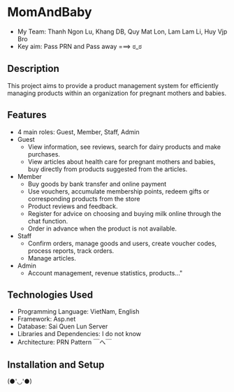 # MomAndBaby

- My Team: Thanh Ngon Lu, Khang DB, Quy Mat Lon, Lam Lam Li, Huy Vjp Bro
- Key aim: Pass PRN and Pass away ===> ಠ_ಠ

## Description

This project aims to provide a product management system for efficiently managing products within an organization for pregnant mothers and babies.

## Features

- 4 main roles: Guest, Member, Staff, Admin
- Guest
  + View information, see reviews, search for dairy products and make purchases. 
  + View articles about health care for pregnant mothers and babies, buy directly from products suggested from the articles.
- Member 
  + Buy goods by bank transfer and online payment
  + Use vouchers, accumulate membership points, redeem gifts or corresponding products from the store
  + Product reviews and feedback. 
  + Register for advice on choosing and buying milk online through the chat function. 
  + Order in advance when the product is not available.
- Staff 
  + Confirm orders, manage goods and users, create voucher codes, process reports, track orders. 
  + Manage articles.
- Admin 
  + Account management, revenue statistics, products..."
 
## Technologies Used

- Programming Language: VietNam, English
- Framework: Asp.net
- Database: Sai Quen Lun Server
- Libraries and Dependencies: I do not know
- Architecture: PRN Pattern  ￣へ￣

## Installation and Setup

(●'◡'●)

